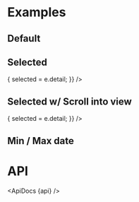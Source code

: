 <script lang="ts">
  import { addYears, startOfYear, subYears } from 'date-fns';

  import api from '$lib/components/MonthListByYear.svelte?raw&sveld';
  import ApiDocs from '$lib/components/ApiDocs.svelte';

  import MonthListByYear from '$lib/components/MonthListByYear.svelte';
  import Preview from '$lib/components/Preview.svelte';

  let selected = new Date('1982-03-30');
</script>

<h1>Examples</h1>

<h2>Default</h2>

<Preview>
  <MonthListByYear />
</Preview>

<h2>Selected</h2>

<Preview>
  <MonthListByYear
    {selected}
    on:dateChange={(e) => {
      selected = e.detail;
    }}
  />
</Preview>

<h2>Selected w/ Scroll into view</h2>

<Preview>
  <div class="overflow-auto h-64">
  <MonthListByYear
    minDate={subYears(selected, 10)}
    maxDate={addYears(selected, 10)}
    {selected}
    on:dateChange={(e) => {
      selected = e.detail;
    }}
  />
  </div>
</Preview>

<h2>Min / Max date</h2>

<Preview>
  <MonthListByYear
    minDate={startOfYear(subYears(new Date(), 3))}
    maxDate={new Date()}
  />
</Preview>

<h1>API</h1>

<ApiDocs {api} />
